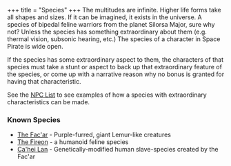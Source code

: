 +++
title = "Species"
+++
The multitudes are infinite.  Higher life forms take all shapes and sizes.  If it can be imagined, it exists in the
universe.  A species of bipedal feline warriors from the planet Silorsa Major, sure why not?  Unless the species has something
extraordinary about them (e.g. thermal vision, subsonic hearing, etc.)  The species of a character in Space Pirate is
wide open.

If the species has some extraordinary aspect to them, the characters of that species must take a stunt or aspect to back
up that extraordinary feature of the species, or come up with a narrative reason why no bonus is granted for having that
characteristic.

See the [NPC List](../characters) to see examples of how a species with extraordinary characteristics can be made.

### Known Species

* [The Fac'ar](facar) - Purple-furred, giant Lemur-like creatures
* [The Fireon](fireon) - a humanoid feline species
* [Ca'hei Lan](caheilan) - Genetically-modified human slave-species created by the Fac'ar

